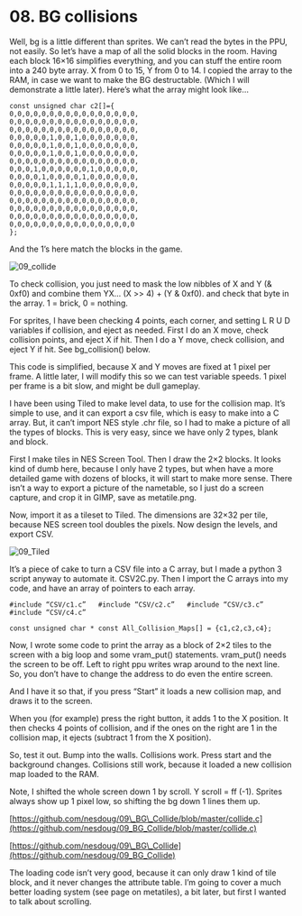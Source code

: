 # 08. BG collisions

Well, bg is a little different than sprites. We can’t read the bytes in the PPU, not easily. So let’s have a map of all the solid blocks in the room. Having each block 16×16 simplifies everything, and you can stuff the entire room into a 240 byte array. X from 0 to 15, Y from 0 to 14. I copied the array to the RAM, in case we want to make the BG destructable. \(Which I will demonstrate a little later\). Here’s what the array might look like…

```text
const unsigned char c2[]={
0,0,0,0,0,0,0,0,0,0,0,0,0,0,0,0,
0,0,0,0,0,0,0,0,0,0,0,0,0,0,0,0,
0,0,0,0,0,0,0,0,0,0,0,0,0,0,0,0,
0,0,0,0,0,1,0,0,1,0,0,0,0,0,0,0,
0,0,0,0,0,1,0,0,1,0,0,0,0,0,0,0,
0,0,0,0,0,1,0,0,1,0,0,0,0,0,0,0,
0,0,0,0,0,0,0,0,0,0,0,0,0,0,0,0,
0,0,0,1,0,0,0,0,0,0,1,0,0,0,0,0,
0,0,0,0,1,0,0,0,0,1,0,0,0,0,0,0,
0,0,0,0,0,1,1,1,1,0,0,0,0,0,0,0,
0,0,0,0,0,0,0,0,0,0,0,0,0,0,0,0,
0,0,0,0,0,0,0,0,0,0,0,0,0,0,0,0,
0,0,0,0,0,0,0,0,0,0,0,0,0,0,0,0,
0,0,0,0,0,0,0,0,0,0,0,0,0,0,0,0,
0,0,0,0,0,0,0,0,0,0,0,0,0,0,0,0
};
```

And the 1’s here match the blocks in the game.

![09\_collide](https://nesdoug.files.wordpress.com/2018/09/09_collide.png?w=924)

To check collision, you just need to mask the low nibbles of X and Y \(& 0xf0\) and combine them YX… \(X &gt;&gt; 4\) + \(Y & 0xf0\). and check that byte in the array. 1 = brick, 0 = nothing.

For sprites, I have been checking 4 points, each corner, and setting L R U D variables if collision, and eject as needed. First I do an X move, check collision points, and eject X if hit. Then I do a Y move, check collision, and eject Y if hit. See bg\_collision\(\) below.

This code is simplified, because X and Y moves are fixed at 1 pixel per frame. A little later, I will modify this so we can test variable speeds. 1 pixel per frame is a bit slow, and might be dull gameplay.

I have been using Tiled to make level data, to use for the collision map. It’s simple to use, and it can export a csv file, which is easy to make into a C array. But, it can’t import NES style .chr file, so I had to make a picture of all the types of blocks. This is very easy, since we have only 2 types, blank and block.

First I make tiles in NES Screen Tool. Then I draw the 2×2 blocks. It looks kind of dumb here, because I only have 2 types, but when have a more detailed game with dozens of blocks, it will start to make more sense. There isn’t a way to export a picture of the nametable, so I just do a screen capture, and crop it in GIMP, save as metatile.png.

Now, import it as a tileset to Tiled. The dimensions are 32×32 per tile, because NES screen tool doubles the pixels. Now design the levels, and export CSV.

![09\_Tiled](https://nesdoug.files.wordpress.com/2018/09/09_tiled.png?w=924)

It’s a piece of cake to turn a CSV file into a C array, but I made a python 3 script anyway to automate it. CSV2C.py. Then I import the C arrays into my code, and have an array of pointers to each array.

`#include “CSV/c1.c”  
#include “CSV/c2.c”  
#include “CSV/c3.c”  
#include “CSV/c4.c”`

`const unsigned char * const All_Collision_Maps[] = {c1,c2,c3,c4};`

Now, I wrote some code to print the array as a block of 2×2 tiles to the screen with a big loop and some vram\_put\(\) statements. vram\_put\(\) needs the screen to be off. Left to right ppu writes wrap around to the next line. So, you don’t have to change the address to do even the entire screen.

And I have it so that, if you press “Start” it loads a new collision map, and draws it to the screen.

When you \(for example\) press the right button, it adds 1 to the X position. It then checks 4 points of collision, and if the ones on the right are 1 in the collision map, it ejects \(subtract 1 from the X position\).

So, test it out. Bump into the walls. Collisions work. Press start and the background changes. Collisions still work, because it loaded a new collision map loaded to the RAM.

Note, I shifted the whole screen down 1 by scroll. Y scroll =  ff \(-1\). Sprites always show up 1 pixel low, so shifting the bg down 1 lines them up.

[https://github.com/nesdoug/09\_BG\_Collide/blob/master/collide.c](https://github.com/nesdoug/09_BG_Collide/blob/master/collide.c)

[https://github.com/nesdoug/09\_BG\_Collide](https://github.com/nesdoug/09_BG_Collide)

The loading code isn’t very good, because it can only draw 1 kind of tile block, and it never changes the attribute table. I’m going to cover a much better loading system \(see page on metatiles\), a bit later, but first I wanted to talk about scrolling.

